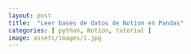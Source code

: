 ```yaml
---
layout: post
title:  "Leer bases de datos de Notion en Pandas"
categories: [ python, Notion, tutorial ]
image: assets/images/1.jpg
---
```


